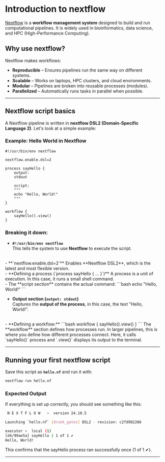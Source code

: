 # **Introduction to nextflow**

[Nextflow](https://www.nextflow.io/docs/latest/overview.html) is a **workflow management system** designed to build and run computational pipelines. It is widely used in bioinformatics, data science, and HPC (High-Performance Computing).

## **Why use nextflow?**
Nextflow makes workflows:

- **Reproducible** – Ensures pipelines run the same way on different systems.  
- **Scalable** – Works on laptops, HPC clusters, and cloud environments.  
- **Modular** – Pipelines are broken into reusable processes (modules).  
- **Parallelized** – Automatically runs tasks in parallel when possible.  

---

## **Nextflow script basics**

A Nextflow pipeline is written in **nextflow DSL2 (Domain-Specific Language 2)**. Let's look at a simple example:

### **Example: Hello World in Nextflow**
```nextflow
#!/usr/bin/env nextflow     

nextflow.enable.dsl=2

process sayHello {
    output:
    stdout

    script:
    """
    echo "Hello, World!"
    """
}

workflow {
    sayHello().view()
}
```

### **Breaking it down:**

- **`#!/usr/bin/env nextflow`**  
This tells the system to use **Nextflow** to execute the script.  
<br>
- **`nextflow.enable.dsl=2`**  
Enables **Nextflow DSL2**, which is the latest and most flexible version.  
<br>
- **Defining a process (`process sayHello { ... }`)**  
A process is a unit of execution. In this case, it runs a small shell command.  
<br>
- The **script section** contains the actual command:
```bash
echo "Hello, World!"
```  

- **Output section (`output: stdout`)**  
Captures the **output of the process**, in this case, the text "Hello, World!".  
<br>
- **Defining a workflow:** 
```bash
workflow { 
    sayHello().view() 
}
```
The **workflow** section defines how processes run. In larger pipelines, this is where you define how different processes connect. Here, it calls `sayHello()` process and `.view()` displays its output to the terminal.

---

## **Running your first nextflow script**

Save this script as **`hello.nf`** and run it with:

```bash
nextflow run hello.nf
```

### **Expected Output**
If everything is set up correctly, you should see something like this:

```bash
 N E X T F L O W   ~  version 24.10.5

Launching `hello.nf` [drunk_gates] DSL2 - revision: c2fd982266

executor >  local (1)
[d4/99ae5a] sayHello | 1 of 1 ✔
Hello, World!
```

This confirms that the sayHello process ran successfully once (1 of 1 ✔).

---